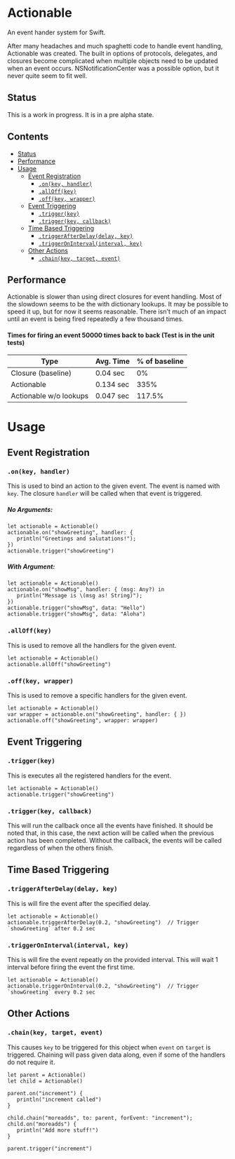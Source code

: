 # Actionable
An event hander system for Swift.

After many headaches and much spaghetti code to handle event handling, Actionable was created. The built in options of protocols, delegates, and closures become complicated when multiple objects need to be updated when an event occurs. NSNotificationCenter was a possible option, but it never quite seem to fit well.



## Status

This is a work in progress. It is in a pre alpha state.



## Contents ##

- [Status](#status)
- [Performance](#performance)
- [Usage](#usage)
  - [Event Registration](#event-registration)
    - [`.on(key, handler)`](#onkey-handler)
    - [`.allOff(key)`](#allOffkey)
    - [`.off(key, wrapper)`](#offkey-wrapper)
  - [Event Triggering](#event-triggering)
    - [`.trigger(key)`](#triggerkey)
    - [`.trigger(key, callback)`](#triggerkey-callback)
  - [Time Based Triggering](#time-based-triggering)
    - [`.triggerAfterDelay(delay, key)`](#triggerAfterDelaydelay-key)
    - [`.triggerOnInterval(interval, key)`](#triggerOnIntervalinterval-key)
  - [Other Actions](#other-actions)
    - [`.chain(key, target, event)`](#chainkey-target-event)



## Performance
Actionable is slower than using direct closures for event handling. Most of the slowdown seems to be the with dictionary lookups. It may be possible to speed it up, but for now it seems reasonable. There isn't much of an impact until an event is being fired repeatedly a few thousand times.

#### Times for firing an event 50000 times back to back (Test is in the unit tests)
| Type                   | Avg. Time | % of baseline |
|------------------------|-----------|---------------|
| Closure (baseline)     | 0.04 sec  | 0%            |
| Actionable             | 0.134 sec | 335%          |
| Actionable w/o lookups | 0.047 sec | 117.5%        |



# Usage

## Event Registration

### `.on(key, handler)`

This is used to bind an action to the given event. The event is named with `key`. The closure `handler` will be called when that event is triggered.

##### No Arguments:
```
let actionable = Actionable()
actionable.on("showGreeting", handler: {
   println("Greetings and salutations!");
})
actionable.trigger("showGreeting")
```

##### With Argument:
```
let actionable = Actionable()
actionable.on("showMsg", handler: { (msg: Any?) in
   println("Message is \(msg as! String)");
})
actionable.trigger("showMsg", data: "Hello")
actionable.trigger("showMsg", data: "Aloha")
```

### `.allOff(key)`

This is used to remove all the handlers for the given event.

```
let actionable = Actionable()
actionable.allOff("showGreeting")
```

### `.off(key, wrapper)`

This is used to remove a specific handlers for the given event.

```
let actionable = Actionable()
var wrapper = actionable.on("showGreeting", handler: { })
actionable.off("showGreeting", wrapper: wrapper)
```


## Event Triggering

### `.trigger(key)`

This is executes all the registered handlers for the event.

```
let actionable = Actionable()
actionable.trigger("showGreeting")
```

### `.trigger(key, callback)`

This will run the callback once all the events have finished. It should be noted that, in this case, the next action will be called when the previous action has been completed. Without the callback, the events will be called regardless of when the others finish.


## Time Based Triggering

### `.triggerAfterDelay(delay, key)`

This is will fire the event after the specified delay.

```
let actionable = Actionable()
actionable.triggerAfterDelay(0.2, "showGreeting")  // Trigger `showGreeting` after 0.2 sec
```

### `.triggerOnInterval(interval, key)`

This is will fire the event repeatly on the provided interval. This will wait 1 interval before firing the event the first time.

```
let actionable = Actionable()
actionable.triggerOnInterval(0.2, "showGreeting")  // Trigger `showGreeting` every 0.2 sec
```


## Other Actions

### `.chain(key, target, event)`

This causes `key` to be triggered for this object when `event` on `target` is triggered. Chaining will pass given data along, even if some of the handlers do not require it.

```
let parent = Actionable()
let child = Actionable()

parent.on("increment") {
   println("increment called")
}

child.chain("moreadds", to: parent, forEvent: "increment");
child.on("moreadds") {
   println("Add more stuff!")
}

parent.trigger("increment")
```
